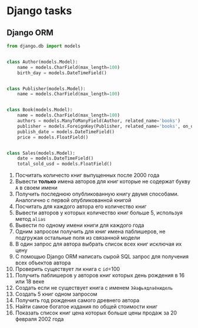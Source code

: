# Django tasks


## Django ORM
```python
from django.db import models


class Author(models.Model):
    name = models.CharField(max_length=100)
    birth_day = models.DateTimeField()


class Publisher(models.Model):
    name = models.CharField(max_length=100)


class Book(models.Model):
    name = models.CharField(max_length=100)
    authors = models.ManyToManyField(Author, related_name='books')
    publisher = models.ForeignKey(Publisher, related_name='books', on_delete=models.CASCADE)
    publish_date = models.DateTimeField()
    price = models.FloatField()


class Sales(models.Model):
    date = models.DateTimeField()
    total_sold_usd = models.FloatField()
```
1. Посчитать количесто книг выпущенных после 2000 года
2. Вывести **только** имена авторов для книг которые не содержат букву `А` в своем имени
3. Получить последнюю опубликованную книгу двумя способами. Аналогично с первой опубликованной книгой
4. Посчитать для каждого автора его количество книг
5. Вывести авторов у которых количество книг больше 5, используя метод `alias`
6. Вывести по одному имени книги для каждого года
7. Одним запросом получить для книг имена паблишеров, не подгружая остальные поля из связанной модели
8. В один запрос для автора выбрать список всех книг исключая их цену
9. С помощью Django ORM написать сырой SQL запрос для получения всех объектов автора
10. Проверить существует ли книга с `id`=100
11. Получить паблишеров у авторов книг которых день рождения в 16 или 18 веке
12. Создать если не существует книга с именем `Эйафьядлаёкюдель`
13. Создать 5 книг одном запросом
14. Получить год рождения самого древнего автора
15. Найти самое богатое издания по общей стоимости книг
16. Показать список книг цена которых больше цены продаж за 20 февраля 2002 года
